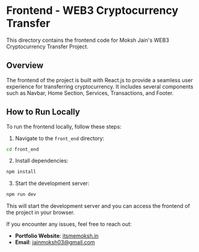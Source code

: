# Frontend - WEB3 Cryptocurrency Transfer

This directory contains the frontend code for Moksh Jain's WEB3 Cryptocurrency Transfer Project. 

## Overview

The frontend of the project is built with React.js to provide a seamless user experience for transferring cryptocurrency. It includes several components such as Navbar, Home Section, Services, Transactions, and Footer.

## How to Run Locally

To run the frontend locally, follow these steps:

1. Navigate to the `front_end` directory:

```bash
cd front_end
```

2. Install dependencies:

```bash
npm install
```

3. Start the development server:

```bash
npm run dev
```

This will start the development server and you can access the frontend of the project in your browser.

If you encounter any issues, feel free to reach out:

- **Portfolio Website**: [itsmemoksh.in](https://itsmemoksh.in/)
- **Email**: jainmoksh03@gmail.com

